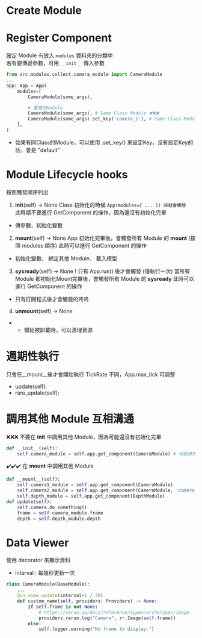 # Create Module


# Register Component
確定 Module 有放入 `modules` 資料夾的分類中  
若有要傳遞參數，可用 `__init__` 傳入參數  
```py
from src.modules.collect.camera_module import CameraModule
...
app: App = App(
    modules=[
        CameraModule(some_args),

        # 重複的Module
        CameraModule(some_args), # Same Class Module ❌❌❌
        CameraModule(some_args).set_key('camera_1'), # Same Class Module ✔️✔️✔️
    ],
)
```
- 如果有同Class的Module，可以使用 .set_key() 來設定Key，沒有設定Key的話，會是 "default"

# Module Lifecycle hooks
按照觸發順序列出
1. __init__(self) -> None
Class 初始化的時候 ``App(modules=[ ... ]) 時就會觸發``  
此時請不要進行 GetComponent 的操作，因為還沒有初始化完畢
- 傳參數、初始化變數

2. __mount__(self) -> None
App 初始化完畢後，會觸發所有 Module 的 __mount__ (按照 modules 順序)
此時可以進行 GetComponent 的操作
- 初始化變數、 綁定其他 Module、 載入模型

3. __sysready__(self) -> None
! 只有 App.run() 後才會觸發 (僅執行一次)
當所有 Module 都初始化Mount完畢後，會觸發所有 Module 的 __sysready__
此時可以進行 GetComponent 的操作
- 只有打開程式後才會觸發的咚咚

4. __unmount__(self) -> None
- - 模組被卸載時，可以清理資源

# 週期性執行
只會在__mount__後才會開始執行
TickRate 不同，App.max_tick 可調整
- update(self):
- rare_update(self):


# 調用其他 Module 互相溝通
❌❌❌ 不要在 __init__ 中調用其他 Module，因為可能還沒有初始化完畢
```py
def __init__(self):
    self.camera_module = self.app.get_component(CameraModule) # 可能得到 None

```
✔️✔️✔️ 在 __mount__ 中調用其他 Module
```py
def __mount__(self):
    self.camera1_module = self.app.get_component(CameraModule)
    self.camera2_module = self.app.get_component(CameraModule, 'camera_2') # 取得指定Key的CameraModule
    self.depth_module = self.app.get_component(DepthModule)
def update(self):
    self.camera.do_something()
    frame = self.camera_module.frame
    depth = self.depth_module.depth
```


# Data Viewer
使用 decorator 來顯示資料
- interval : 每幾秒更新一次

```py
class CameraModule(BaseModule):
    ...
    @on_view_update(interval=1 / 30)
    def custom_name(self, providers: Providers) -> None:
        if self.frame is not None:
            # https://rerun.io/docs/reference/types/archetypes/image
            providers.rerun.log("Camera", rr.Image(self.frame))
        else:
            self.logger.warning("No frame to display.")
```
